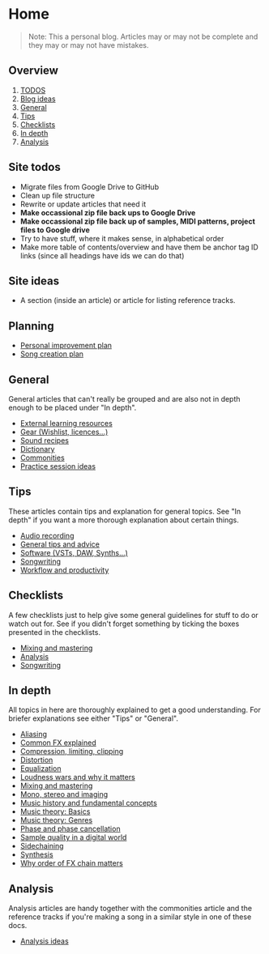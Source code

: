 # Home
> Note: This a personal blog. Articles may or may not be complete and they may or may not have mistakes.

## Overview
1. [TODOS](#todos)
2. [Blog ideas](#blog-ideas)
3. [General](#general)
4. [Tips](#tips)
5. [Checklists](#checklists)
6. [In depth](#in-depth)
7. [Analysis](#analysis)

## Site todos
- Migrate files from Google Drive to GitHub
- Clean up file structure
- Rewrite or update articles that need it
- **Make occassional zip file back ups to Google Drive**
- **Make occassional zip file back up of samples, MIDI patterns, project files to Google drive**
- Try to have stuff, where it makes sense, in alphabetical order
- Make more table of contents/overview and have them be anchor tag ID links (since all headings have ids we can do that)

## Site ideas
- A section (inside an article) or article for listing reference tracks.

## Planning
- [Personal improvement plan](roadmap.md)
- [Song creation plan](song-creation-plan.md)

## General
General articles that can't really be grouped and are also not in depth enough to be placed under "In depth".
- [External learning resources](external-learning-resources)
- [Gear (Wishlist, licences...)](gear.md)
- [Sound recipes](sound-recipes.md)
- [Dictionary](dictionary.md)
- [Commonities](commonities.md)
- [Practice session ideas](practice-session-ideas.md)

## Tips
These articles contain tips and explanation for general topics. See "In depth" if you want a more thorough explanation about certain things.

- [Audio recording](audio-recording.md)
- [General tips and advice](general-tips-and-advice.md)
- [Software (VSTs, DAW, Synths...)](software.md)
- [Songwriting](songwriting.md)
- [Workflow and productivity](workflow-and-productivity.md)

## Checklists
A few checklists just to help give some general guidelines for stuff to do or watch out for. See if you didn't forget something by ticking the boxes presented in the checklists.
- [Mixing and mastering](mixing-and-mastering-checklist.md)
- [Analysis](analysis-checklist.md)
- [Songwriting](songwriting-checklist.md)

## In depth
All topics in here are thoroughly explained to get a good understanding. For briefer explanations see either "Tips" or "General".

- [Aliasing](/in-depth/aliasing.md)
- [Common FX explained](/in-depth/common-fx-explained.md)
- [Compression, limiting, clipping](/in-depth/compression-limiting-clipping.md)
- [Distortion](/in-depth/distortion.md)
- [Equalization](/in-depth/equalization.md)
- [Loudness wars and why it matters](/in-depth/loudness-wars-and-why-it-matters.md)
- [Mixing and mastering](/in-depth/mixing-and-mastering.md)
- [Mono, stereo and imaging](/in-depth/mono-stereo-and-imaging.md)
- [Music history and fundamental concepts](/in-depth/music-history-and-fundamental-concepts.md)
- [Music theory: Basics](/in-depth/music-theory-basics.md)
- [Music theory: Genres](/in-depth/music-theory-genres.md)
- [Phase and phase cancellation](/in-depth/phase-and-phase-cancellation.md)
- [Sample quality in a digital world](/in-depth/sample-quality-in-a-digital-world.md)
- [Sidechaining](/in-depth/sidechaining.md)
- [Synthesis](/in-depth/synthesis.md)
- [Why order of FX chain matters](/in-depth/why-order-of-fx-chain-matters.md)

## Analysis
Analysis articles are handy together with the commonities article and the reference tracks if you're making a song in a similar style in one of these docs.

- [Analysis ideas](/analysis/analysis-ideas.md)

